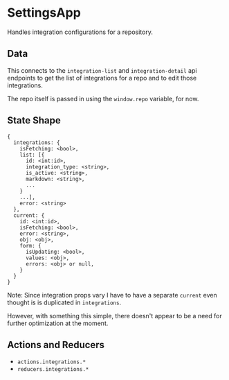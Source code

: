 # SettingsApp

Handles integration configurations for a repository.

## Data

This connects to the `integration-list` and `integration-detail` api
endpoints to get the list of integrations for a repo and to edit
those integrations.

The repo itself is passed in using the `window.repo` variable, for now.

## State Shape

    {
      integrations: {
        isFetching: <bool>,
        list: [{
          id: <int:id>,
          integration_type: <string>,
          is_active: <string>,
          markdown: <string>,
          ...
        }
        ...],
        error: <string>
      },
      current: {
        id: <int:id>,
        isFetching: <bool>,
        error: <string>,
        obj: <obj>,
        form: {
          isUpdating: <bool>,
          values: <obj>,
          errors: <obj> or null,
        }
      }
    }

Note: Since integration props vary I have to have a separate
`current` even thought is is duplicated in `integrations`.

However, with something this simple, there doesn't appear to be a need
for further optimization at the moment.

## Actions and Reducers

 - `actions.integrations.*`
 - `reducers.integrations.*`